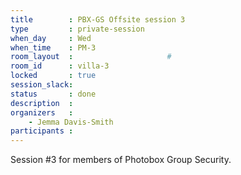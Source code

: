 ```yaml
---
title        : PBX-GS Offsite session 3
type         : private-session
when_day     : Wed
when_time    : PM-3
room_layout  :                     #
room_id      : villa-3
locked       : true
session_slack: 
status       : done
description  :
organizers   :
    - Jemma Davis-Smith
participants :
---
```


Session #3 for members of Photobox Group Security.
